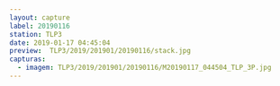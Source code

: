 ```yaml
---
layout: capture
label: 20190116
station: TLP3
date: 2019-01-17 04:45:04
preview:  TLP3/2019/201901/20190116/stack.jpg
capturas:
  - imagem: TLP3/2019/201901/20190116/M20190117_044504_TLP_3P.jpg
---
```

